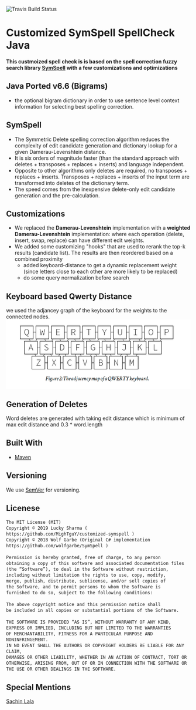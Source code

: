 ![Travis Build Status](https://travis-ci.org/MighTguY/customized-symspell.svg?branch=master)

# Customized SymSpell SpellCheck Java 
**This custmoized spell check is is based on the spell correction fuzzy search library [SymSpell](https://github.com/wolfgarbe/symspell) with a few customizations and optimizations**  

## Java Ported v6.6 (Bigrams)
* the optional bigram dictionary in order to use sentence level context information for selecting best spelling correction.


## SymSpell
* The Symmetric Delete spelling correction algorithm reduces the complexity of edit candidate generation and dictionary lookup for a given Damerau-Levenshtein distance. 
* It is six orders of magnitude faster (than the standard approach with deletes + transposes + replaces + inserts) and language independent.
* Opposite to other algorithms only deletes are required, no transposes + replaces + inserts. Transposes + replaces + inserts of the input term are transformed into deletes of the dictionary term.
* The speed comes from the inexpensive delete-only edit candidate generation and the pre-calculation.

## Customizations
* We replaced the **Damerau-Levenshtein** implementation with a **weighted Damerau-Levenshtein** implementation: where each operation (delete, insert, swap, replace) can have different edit weights.
* We added some customizing "hooks" that are used to rerank the top-k results (candidate list). The results are then reordered based on a combined proximity
  * added keyboard-distance to get a dynamic replacement weight (since letters close to each other are more likely to be replaced)
  * do some query normalization before search
  
## Keyboard based  Qwerty Distance

we used the adjancey graph of the keyboard for the weights to the connected nodes.
<img src="qwerty.png" align="center">

## Generation of Deletes

Word deletes are generated with taking edit distance which is minimum of max edit distance and 0.3 * word.length
  
  
## Built With

* [Maven]()


## Versioning

We use [SemVer](http://semver.org/) for versioning. 

## Licenese

````
The MIT License (MIT)
Copyright © 2019 Lucky Sharma ( https://github.com/MighTguY/customized-symspell )
Copyright © 2018 Wolf Garbe (Original C# implementation https://github.com/wolfgarbe/SymSpell )

Permission is hereby granted, free of charge, to any person 
obtaining a copy of this software and associated documentation files
(the “Software”), to deal in the Software without restriction, 
including without limitation the rights to use, copy, modify,
merge, publish, distribute, sublicense, and/or sell copies of
the Software, and to permit persons to whom the Software is 
furnished to do so, subject to the following conditions:

The above copyright notice and this permission notice shall 
be included in all copies or substantial portions of the Software.

THE SOFTWARE IS PROVIDED “AS IS”, WITHOUT WARRANTY OF ANY KIND, 
EXPRESS OR IMPLIED, INCLUDING BUT NOT LIMITED TO THE WARRANTIES 
OF MERCHANTABILITY, FITNESS FOR A PARTICULAR PURPOSE AND NONINFRINGEMENT. 
IN NO EVENT SHALL THE AUTHORS OR COPYRIGHT HOLDERS BE LIABLE FOR ANY CLAIM, 
DAMAGES OR OTHER LIABILITY, WHETHER IN AN ACTION OF CONTRACT, TORT OR 
OTHERWISE, ARISING FROM, OUT OF OR IN CONNECTION WITH THE SOFTWARE OR 
THE USE OR OTHER DEALINGS IN THE SOFTWARE.
````

## Special Mentions
[Sachin Lala](https://github.com/sachinlala/)

